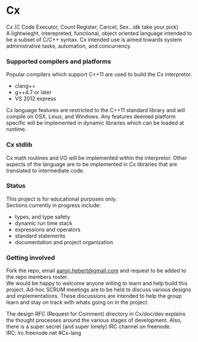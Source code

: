 Cx
==
Cx (C Code Executor, Count Register, Cancel, Sex...idk take your pick)<br>
A lightwieght, interepreted, functional, object oriented language intended to be a subset of C/C++ syntax. Cx intended use
is aimed towards system administrative tasks, automation, and concurrency.

### Supported compilers and platforms
Popular compilers which support C++11 are used to build the Cx interpretor.
* clang++
* g++4.7 or later
* VS 2012 express

Cx language features are restricted to the C++11 standard library and will compile on OSX, Linux, and Windows. Any 
features deemed platform specific will be implemented in dynamic libraries which can be loaded at runtime.

### Cx stdlib
Cx math routines and I/O will be implemented within the interpretor. Other aspects of the language are to be 
implemented in Cx libraries that are translated to intermediate code.

### Status
This project is for educational purposes only.<br>
Sections currently in progress include:
* types, and type safety
* dynamic run time stack
* expressions and operators
* standard statements
* documentation and project organization

### Getting involved
Fork the repo, email aaron.hebert@gmail.com and request to be added to the repo members roster.<br>
We would be happy to welcome anyone willing to learn and help build this project. Ad-hoc SCRUM meetings are to be held to
discuss various designs and implementations. These discussions are intended to help the group learn and stay on track with
whats going on in the project.<br>

The design RFC (Request for Comment) directory in Cx/doc/dev explains the thought processes around the various stages of
development. Also, there is a super secret (and super lonely) IRC channel on freenode.<br>
IRC: irc.freenode.net #Cx-lang
